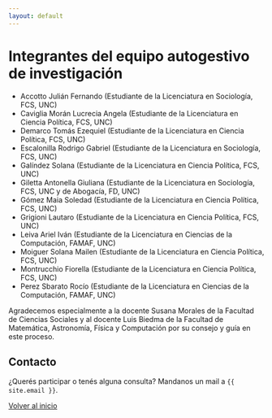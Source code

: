 ```yaml
---
layout: default
---
```


# Integrantes del equipo autogestivo de investigación

- Accotto Julián Fernando (Estudiante de la Licenciatura en Sociología, FCS, UNC)
- Caviglia Morán Lucrecia Angela (Estudiante de la Licenciatura en Ciencia Política, FCS, UNC)
- Demarco Tomás Ezequiel (Estudiante de la Licenciatura en Ciencia Política, FCS, UNC)
- Escalonilla Rodrigo Gabriel (Estudiante de la Licenciatura en Sociología, FCS, UNC)
- Galíndez Solana (Estudiante de la Licenciatura en Ciencia Política, FCS, UNC)
- Giletta Antonella Giuliana (Estudiante de la Licenciatura en Sociología, FCS, UNC y de Abogacía, FD, UNC)
- Gómez Maia Soledad (Estudiante de la Licenciatura en Ciencia Política, FCS, UNC)
- Grigioni Lautaro (Estudiante de la Licenciatura en Ciencia Política, FCS, UNC)
- Leiva Ariel Iván (Estudiante de la Licenciatura en Ciencias de la Computación, FAMAF, UNC)
- Moiguer Solana Mailen (Estudiante de la Licenciatura en Ciencia Política, FCS, UNC)
- Montrucchio Fiorella (Estudiante de la Licenciatura en Ciencia Política, FCS, UNC)
- Perez Sbarato Rocío (Estudiante de la Licenciatura en Ciencias de la Computación, FAMAF, UNC)

Agradecemos especialmente a la docente Susana Morales de la Facultad de Ciencias Sociales y al docente Luis Biedma de la Facultad de Matemática, Astronomía, Física y Computación por su consejo y guía en este proceso.

## Contacto

<p>
¿Querés participar o tenés alguna consulta? Mandanos un mail a <code>{{ site.email }}</code>.
</p>

<a href="/_pages/index.html" class="btn-home">
    <i class="fa fa-long-arrow-left"></i> Volver al inicio
</a>